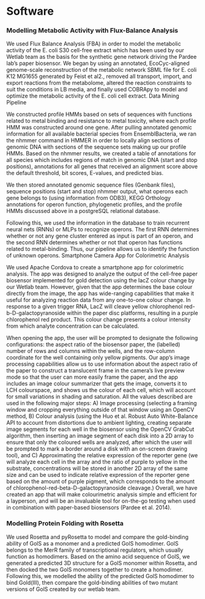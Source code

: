 # Software

### Modelling Metabolic Activity with Flux-Balance Analysis

We used Flux Balance Analysis (FBA) in order to model the metabolic activity of the E. coli S30 cell-free extract which has been used by our Wetlab team as the basis for the synthetic gene network driving the Pardee lab’s paper biosensor. We began by using an annotated, EcoCyc-aligned genome-scale reconstruction of the metabolic network SBML file for E. coli K12 MG1655 generated by Feist et al2., removed all transport, import, and export reactions from the metabolome, altered the reaction constraints to suit the conditions in LB media, and finally used COBRApy to model and optimize the metabolic activity of the E. coli cell extract.
Data Mining Pipeline

We constructed profile HMMs based on sets of sequences with functions related to metal binding and resistance to metal toxicity, where each profile HMM was constructed around one gene. After pulling annotated genomic information for all available bacterial species from EnsemblBacteria, we ran the nhmmer command in HMMER in order to locally align sections of genomic DNA with sections of the sequence sets making up our profile HMMs. Based on the nhmmer results, we created a table of annotations for all species which includes regions of match in genomic DNA (start and stop positions), annotations for all genes that received an alignment score above the default threshold, bit scores, E-values, and predicted bias.

We then stored annotated genomic sequence files (Genbank files), sequence positions (start and stop) nhmmer output, what operons each gene belongs to (using information from ODB3), KEGG Orthology annotations for operon function, phylogenetic profiles, and the profile HMMs discussed above in a postgreSQL relational database.

Following this, we used the information in the database to train recurrent neural nets (RNNs) or MLPs to recognize operons. The first RNN determines whether or not any gene cluster entered as input is part of an operon, and the second RNN determines whether or not that operon has functions related to metal-binding. Thus, our pipeline allows us to identify the function of unknown operons.
Smartphone Camera App for Colorimetric Analysis

We used Apache Cordova to create a smartphone app for colorimetric analysis. The app was designed to analyze the output of the cell-free paper biosensor implemented for gold detection using the lacZ colour change by our Wetlab team. However, given that the app determines the base colour directly from the image, the app has wide-ranging capabilities that make it useful for analyzing reaction data from any one-to-one colour change. In response to a given trigger RNA, LacZ will cleave yellow chlorophenol red-b-D-galactopyranoside within the paper disc platforms, resulting in a purple chlorophenol red product. This colour change presents a colour intensity from which analyte concentration can be calculated.

When opening the app, the user will be prompted to designate the following configurations: the aspect ratio of the biosensor paper, the (labelled) number of rows and columns within the wells, and the row-column coordinate for the well containing only yellow pigments. Our app’s image processing capabilities allow us to use information about the aspect ratio of the paper to construct a translucent frame in the camera’s live preview mode so that the user can more easily frame the paper, and the app includes an image colour summarizer that gets the image, converts it to LCH colourspace, and shows us the colour of each cell, which will account for small variations in shading and saturation. All the values described are used in the following major steps: A) Image processing (selecting a framing window and cropping everything outside of that window using an OpenCV method, B) Colour analysis (using the Huo et al. Robust Auto White-Balance API to account from distortions due to ambient lighting, creating separate image segments for each well in the biosensor using the OpenCV GrabCut algorithm, then inserting an image segment of each disk into a 2D array to ensure that only the coloured wells are analyzed, after which the user will be prompted to mark a border around a disk with an on-screen drawing tool), and C) Approximating the relative expression of the reporter gene (we will analyze each cell in the array and the ratio of purple to yellow in the substrate, concentrations will be stored in another 2D array of the same size and can be used to indicate relative expression of the reporter gene based on the amount of purple pigment, which corresponds to the amount of chlorophenol-red-beta-D-galactopyranoside cleavage.)
Overall, we have created an app that will make colourimetric analysis simple and efficient for a layperson, and will be an invaluable tool for on-the-go testing when used in combination with paper-based biosensors (Pardee et al. 2014).

### Modelling Protein Folding with Rosetta

We used Rosetta and pyRosetta to model and compare the gold-binding ability of GolS as a monomer and a predicted GolS homodimer. GolS belongs to the MerR family of transcriptional regulators, which usually function as homodimers. Based on the amino acid sequence of GolS, we generated a predicted 3D structure for a GolS monomer within Rosetta, and then docked the two GolS monomers together to create a homodimer. Following this, we modelled the ability of the predicted GolS homodimer to bind Gold(III), then compare the gold-binding abilities of two mutant versions of GolS created by our wetlab team.

<!--### ★ ALERT!

This page is used by the judges to evaluate your team for the [Best Software Tool award](http://2016.igem.org/Judging/Awards).

Delete this box in order to be evaluated for this medal. See more information at [Instructions for Pages for awards](http://2016.igem.org/Judging/Pages_for_Awards/Instructions).

Regardless of the topic, iGEM projects often create or adapt computational tools to move the project forward. Because they are born out of a direct practical need, these software tools (or new computational methods) can be surprisingly useful for other teams. Without necessarily being big or complex, they can make the crucial difference to a project's success. This award tries to find and honor such "nuggets" of computational work.

##### Inspiration

Here are a few examples from previous teams:

*   [TU Munich 2013](http://2013.igem.org/Team:TU-Munich/Results/Software)
*   [Heidelberg 2014](http://2014.igem.org/Team:Heidelberg/Software)
*   [Aachen 2014](http://2014.igem.org/Team:Aachen/Project/Measurement_Device#Software)-->

